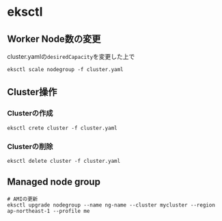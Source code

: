 # eksctl


## Worker Node数の変更

cluster.yamlの`desiredCapacity`を変更した上で
```shell
eksctl scale nodegroup -f cluster.yaml
```

## Cluster操作

### Clusterの作成

```shell
eksctl crete cluster -f cluster.yaml
```

### Clusterの削除

```shell
eksctl delete cluster -f cluster.yaml
```

## Managed node group

```shell
# AMIの更新
eksctl upgrade nodegroup --name ng-name --cluster mycluster --region ap-northeast-1 --profile me
```
